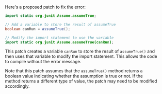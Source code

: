 Here's a proposed patch to fix the error:
```java
import static org.junit.Assume.assumeTrue;

// Add a variable to store the result of assumeTrue
boolean canRun = assumeTrue();

// Modify the import statement to use the variable
import static org.junit.Assume.assumeTrue(canRun);
```
This patch creates a variable `canRun` to store the result of `assumeTrue()` and then uses that variable to modify the import statement. This allows the code to compile without the error message.

Note that this patch assumes that the `assumeTrue()` method returns a boolean value indicating whether the assumption is true or not. If the method returns a different type of value, the patch may need to be modified accordingly.